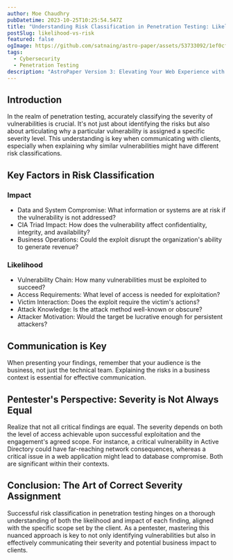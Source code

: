 ```yaml
---
author: Moe Chaudhry
pubDatetime: 2023-10-25T10:25:54.547Z
title: "Understanding Risk Classification in Penetration Testing: Likelihood vs Impact"
postSlug: likelihood-vs-risk
featured: false
ogImage: https://github.com/satnaing/astro-paper/assets/53733092/1ef0cf03-8137-4d67-ac81-84a032119e3a
tags:
  - Cybersecurity
  - Penetration Testing
description: "AstroPaper Version 3: Elevating Your Web Experience with Astro v3 and Seamless View Transitions"
---
```


## Introduction

In the realm of penetration testing, accurately classifying the severity of vulnerabilities is crucial. It's not just about identifying the risks but also about articulating why a particular vulnerability is assigned a specific severity level. This understanding is key when communicating with clients, especially when explaining why similar vulnerabilities might have different risk classifications.

## Key Factors in Risk Classification

### Impact

- Data and System Compromise: What information or systems are at risk if the vulnerability is not addressed?
- CIA Triad Impact: How does the vulnerability affect confidentiality, integrity, and availability?
- Business Operations: Could the exploit disrupt the organization's ability to generate revenue?

### Likelihood

- Vulnerability Chain: How many vulnerabilities must be exploited to succeed?
- Access Requirements: What level of access is needed for exploitation?
- Victim Interaction: Does the exploit require the victim's actions?
- Attack Knowledge: Is the attack method well-known or obscure?
- Attacker Motivation: Would the target be lucrative enough for persistent attackers?

## Communication is Key

When presenting your findings, remember that your audience is the business, not just the technical team. Explaining the risks in a business context is essential for effective communication.

## Pentester's Perspective: Severity is Not Always Equal

Realize that not all critical findings are equal. The severity depends on both the level of access achievable upon successful exploitation and the engagement's agreed scope. For instance, a critical vulnerability in Active Directory could have far-reaching network consequences, whereas a critical issue in a web application might lead to database compromise. Both are significant within their contexts.

## Conclusion: The Art of Correct Severity Assignment

Successful risk classification in penetration testing hinges on a thorough understanding of both the likelihood and impact of each finding, aligned with the specific scope set by the client. As a pentester, mastering this nuanced approach is key to not only identifying vulnerabilities but also in effectively communicating their severity and potential business impact to clients.
